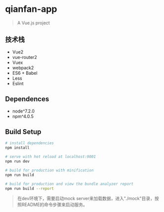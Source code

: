 # qianfan-app

> A Vue.js project

## 技术栈

- Vue2
- vue-router2
- Vuex
- webpack2
- ES6 + Babel
- Less
- Eslint

## Dependences

- node^7.2.0
- npm^4.0.5

## Build Setup

``` bash
# install dependencies
npm install

# serve with hot reload at localhost:9001
npm run dev

# build for production with minification
npm run build

# build for production and view the bundle analyzer report
npm run build --report
```

> 在dev环境下，需要启动mock server来加载数据，进入"./mock"目录，按照README的命令步骤来启动服务。
